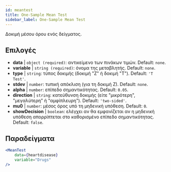 ```yaml
---
id: meantest
title: One-Sample Mean Test
sidebar_label: One-Sample Mean Test
---
```


Δοκιμή μέσου όρου ενός δείγματος.

## Επιλογές

* __data__ | `object (required)`: αντικείμενο των πινάκων τιμών. Default: `none`.
* __variable__ | `string (required)`: όνομα της μεταβλητής. Default: `none`.
* __type__ | `string`: τύπος δοκιμής (δοκιμή "Ζ" ή δοκιμή "Τ"). Default: `'T Test'`.
* __stdev__ | `number`: τυπική απόκλιση (για τη δοκιμή Ζ). Default: `none`.
* __alpha__ | `number`: επίπεδο σημαντικότητας. Default: `0.05`.
* __direction__ | `string`: κατεύθυνση δοκιμής (είτε "μικρότερη", "μεγαλύτερη" ή "αμφίπλευρη"). Default: `'two-sided'`.
* __mu0__ | `number`: μέσος όρος υπό τη μηδενική υπόθεση. Default: `0`.
* __showDecision__ | `boolean`: ελέγχει αν θα εμφανίζεται αν η μηδενική υπόθεση απορρίπτεται στο καθορισμένο επίπεδο σημαντικότητας. Default: `false`.


## Παραδείγματα

```jsx live
<MeanTest
    data={heartdisease} 
    variable="Drugs"
/>
```
